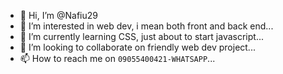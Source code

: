 - 👋 Hi, I’m @Nafiu29
- 👀 I’m interested in web dev, i mean both front and back end...
- 🌱 I’m currently learning CSS, just about to start javascript...
- 💞️ I’m looking to collaborate on friendly web dev project...
- 📫 How to reach me on `09055400421-WHATSAPP`...

<!---
Nafiu29/Nafiu29 is a ✨ special ✨ repository because its `README.md` (this file) appears on your GitHub profile.
You can click the Preview link to take a look at your changes.
--->

